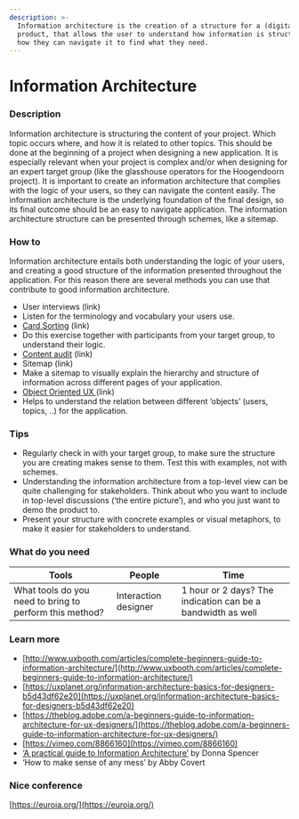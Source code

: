 ```yaml
---
description: >-
  Information architecture is the creation of a structure for a (digital)
  product, that allows the user to understand how information is structured and
  how they can navigate it to find what they need.
---
```


# Information Architecture

### Description&#x20;

Information architecture is structuring the content of your project. Which topic occurs where, and how it is related to other topics. This should be done at the beginning of a project when designing a new application. It is especially relevant when your project is complex and/or when designing for an expert target group (like the glasshouse operators for the Hoogendoorn project). It is important to create an information architecture that complies with the logic of your users, so they can navigate the content easily. The information architecture is the underlying foundation of the final design, so its final outcome should be an easy to navigate application. The information architecture structure can be presented through schemes, like a sitemap.&#x20;

### How to

Information architecture entails both understanding the logic of your users, and creating a good structure of the information presented throughout the application. For this reason there are several methods you can use that contribute to good information architecture.&#x20;

* User interviews (link)
* Listen for the terminology and vocabulary your users use.
* [Card Sorting](https://app.gitbook.com/@hikeone/s/project-playbook/~/drafts/-M3Vgm8dyVHx6NfJTlne/methods/mapping/card-sorting) (link)
* Do this exercise together with participants from your target group, to understand their logic.&#x20;
* [Content audit](https://app.gitbook.com/@hikeone/s/project-playbook/~/drafts/-M3Vgm8dyVHx6NfJTlne/methods/interviewing/content-audit) (link)
* Sitemap (link)
* Make a sitemap to visually explain the hierarchy and structure of information across different pages of your application.&#x20;
* [Object Oriented UX ](https://app.gitbook.com/@hikeone/s/project-playbook/methods/mapping/object-oriented-ux)(link)
* Helps to understand the relation between different ‘objects’ (users, topics, ..) for the application.&#x20;

### Tips

* Regularly check in with your target group, to make sure the structure you are creating makes sense to them. Test this with examples, not with schemes.&#x20;
* Understanding the information architecture from a top-level view can be quite challenging for stakeholders. Think about who you want to include in top-level discussions (‘the entire picture’), and who you just want to demo the product to.&#x20;
* Present your structure with concrete examples or visual metaphors, to make it easier for stakeholders to understand.&#x20;

### What do you need

| **Tools**                                               | **People**           | **Time**                                                    |
| ------------------------------------------------------- | -------------------- | ----------------------------------------------------------- |
| What tools do you need to bring to perform this method? | Interaction designer | 1 hour or 2 days? The indication can be a bandwidth as well |

### Learn more

* [http://www.uxbooth.com/articles/complete-beginners-guide-to-information-architecture/](http://www.uxbooth.com/articles/complete-beginners-guide-to-information-architecture/)
* [https://uxplanet.org/information-architecture-basics-for-designers-b5d43df62e20](https://uxplanet.org/information-architecture-basics-for-designers-b5d43df62e20)
* [https://theblog.adobe.com/a-beginners-guide-to-information-architecture-for-ux-designers/](https://theblog.adobe.com/a-beginners-guide-to-information-architecture-for-ux-designers/)
* [https://vimeo.com/8866160](https://vimeo.com/8866160)
* [‘A practical guide to Information Architecture’](https://www.dropbox.com/home/hike-one_academy/00_Library/00_e-books?preview=2010+-+Spencer+-+A+Practical+Guide+to+Information+Architecture.pdf) by Donna Spencer&#x20;
* ‘How to make sense of any mess’ by Abby Covert

### Nice conference

[https://euroia.org/](https://euroia.org/)

